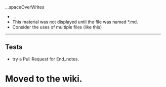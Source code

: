 ...spaceOverWrites

* ...
* This material was not displayed until the file was named *.md.
* Consider the uses of multiple files (like this)

<hr>
<h2> Tests </h2>

* try a Pull Request for End_notes.
# Moved to the wiki.

